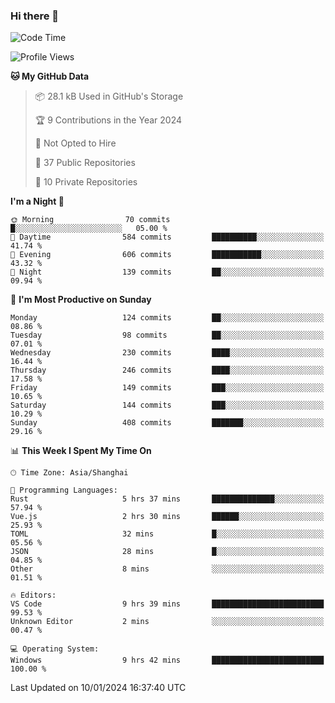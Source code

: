 ### Hi there 👋

<!--
**robinWongM/robinWongM** is a ✨ _special_ ✨ repository because its `README.md` (this file) appears on your GitHub profile.

Here are some ideas to get you started:

- 🔭 I’m currently working on ...
- 🌱 I’m currently learning ...
- 👯 I’m looking to collaborate on ...
- 🤔 I’m looking for help with ...
- 💬 Ask me about ...
- 📫 How to reach me: ...
- 😄 Pronouns: ...
- ⚡ Fun fact: ...
-->

<!--START_SECTION:waka-->
![Code Time](http://img.shields.io/badge/Code%20Time-161%20hrs%2058%20mins-blue)

![Profile Views](http://img.shields.io/badge/Profile%20Views-8-blue)

**🐱 My GitHub Data** 

> 📦 28.1 kB Used in GitHub's Storage 
 > 
> 🏆 9 Contributions in the Year 2024
 > 
> 🚫 Not Opted to Hire
 > 
> 📜 37 Public Repositories 
 > 
> 🔑 10 Private Repositories 
 > 
**I'm a Night 🦉** 

```text
🌞 Morning                70 commits          █░░░░░░░░░░░░░░░░░░░░░░░░   05.00 % 
🌆 Daytime                584 commits         ██████████░░░░░░░░░░░░░░░   41.74 % 
🌃 Evening                606 commits         ███████████░░░░░░░░░░░░░░   43.32 % 
🌙 Night                  139 commits         ██░░░░░░░░░░░░░░░░░░░░░░░   09.94 % 
```
📅 **I'm Most Productive on Sunday** 

```text
Monday                   124 commits         ██░░░░░░░░░░░░░░░░░░░░░░░   08.86 % 
Tuesday                  98 commits          ██░░░░░░░░░░░░░░░░░░░░░░░   07.01 % 
Wednesday                230 commits         ████░░░░░░░░░░░░░░░░░░░░░   16.44 % 
Thursday                 246 commits         ████░░░░░░░░░░░░░░░░░░░░░   17.58 % 
Friday                   149 commits         ███░░░░░░░░░░░░░░░░░░░░░░   10.65 % 
Saturday                 144 commits         ███░░░░░░░░░░░░░░░░░░░░░░   10.29 % 
Sunday                   408 commits         ███████░░░░░░░░░░░░░░░░░░   29.16 % 
```


📊 **This Week I Spent My Time On** 

```text
🕑︎ Time Zone: Asia/Shanghai

💬 Programming Languages: 
Rust                     5 hrs 37 mins       ██████████████░░░░░░░░░░░   57.94 % 
Vue.js                   2 hrs 30 mins       ██████░░░░░░░░░░░░░░░░░░░   25.93 % 
TOML                     32 mins             █░░░░░░░░░░░░░░░░░░░░░░░░   05.56 % 
JSON                     28 mins             █░░░░░░░░░░░░░░░░░░░░░░░░   04.85 % 
Other                    8 mins              ░░░░░░░░░░░░░░░░░░░░░░░░░   01.51 % 

🔥 Editors: 
VS Code                  9 hrs 39 mins       █████████████████████████   99.53 % 
Unknown Editor           2 mins              ░░░░░░░░░░░░░░░░░░░░░░░░░   00.47 % 

💻 Operating System: 
Windows                  9 hrs 42 mins       █████████████████████████   100.00 % 
```


 Last Updated on 10/01/2024 16:37:40 UTC
<!--END_SECTION:waka-->
